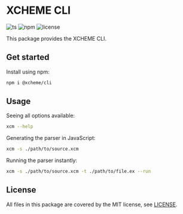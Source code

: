 # XCHEME CLI

![ts](https://badgen.net/badge/-/TypeScript?icon=typescript&label&labelColor=blue&color=555555)
![npm](https://badgen.net/npm/v/@xcheme/cli)
![license](https://badgen.net/github/license/balmanth/xcheme)

This package provides the XCHEME CLI.

## Get started

Install using npm:

```sh
npm i @xcheme/cli
```

## Usage

Seeing all options available:

```sh
xcm --help
```

Generating the parser in JavaScript:

```sh
xcm -s ./path/to/source.xcm
```

Running the parser instantly:

```sh
xcm -s ./path/to/source.xcm -t ./path/to/file.ex --run
```

## License

All files in this package are covered by the MIT license, see [LICENSE](./LICENSE).
